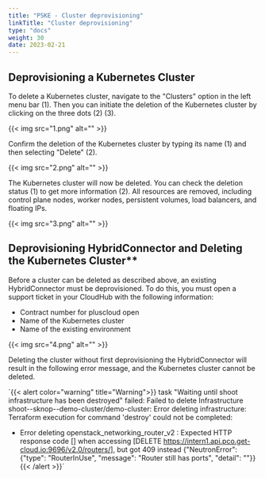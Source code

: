 ```yaml
---
title: "PSKE - Cluster deprovisioning"
linkTitle: "Cluster deprovisioning"
type: "docs"
weight: 30
date: 2023-02-21
---
```


## Deprovisioning a Kubernetes Cluster

To delete a Kubernetes cluster, navigate to the "Clusters" option in the left menu bar (1). Then you can initiate the deletion of the Kubernetes cluster by clicking on the three dots (2) (3).

{{< img src="1.png" alt="" >}}

Confirm the deletion of the Kubernetes cluster by typing its name (1) and then selecting "Delete" (2).

{{< img src="2.png" alt="" >}}

The Kubernetes cluster will now be deleted. You can check the deletion status (1) to get more information (2). All resources are removed, including control plane nodes, worker nodes, persistent volumes, load balancers, and floating IPs.

{{< img src="3.png" alt="" >}}

## Deprovisioning HybridConnector and Deleting the Kubernetes Cluster**

Before a cluster can be deleted as described above, an existing HybridConnector must be deprovisioned. To do this, you must open a support ticket in your CloudHub with the following information:

- Contract number for pluscloud open
- Name of the Kubernetes cluster
- Name of the existing environment

{{< img src="4.png" alt="" >}}

Deleting the cluster without first deprovisioning the HybridConnector will result in the following error message, and the Kubernetes cluster cannot be deleted.

`{{< alert color="warning" title="Warning">}}
task "Waiting until shoot infrastructure has been destroyed" failed: Failed to delete Infrastructure shoot--sknop--demo-cluster/demo-cluster: Error deleting infrastructure: Terraform execution for command 'destroy' could not be completed:

- Error deleting openstack_networking_router_v2 <omitted>: Expected HTTP response code [] when accessing [DELETE https://intern1.api.pco.get-cloud.io:9696/v2.0/routers/<omitted>], but got 409 instead
{"NeutronError": {"type": "RouterInUse", "message": "Router <omitted> still has ports", "detail": ""}}
{{< /alert >}}`
